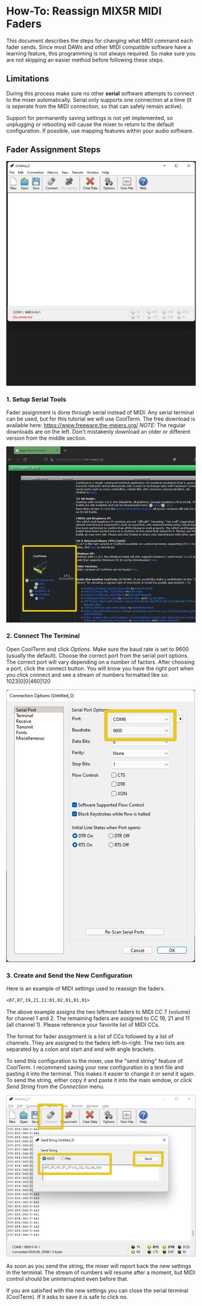 # How-To: Reassign MIX5R MIDI Faders

This document describes the steps for changing what MIDI command each fader sends. Since most DAWs and other MIDI compatible software have a learning feature, this programming is not always required. So make sure you are not skipping an easier method before following these steps.

## Limitations

During this process make sure no other **serial** software attempts to connect to the mixer automatically. Serial only supports one connection at a time (it is seperate from the MIDI connection, so that can safely remain active).

Support for permanently saving settings is not yet implemented, so unplugging or rebooting will cause the mixer to return to the default configuration. If possible, use mapping features within your audio software.

## Fader Assignment Steps

![CoolTerm serial demo](https://github.com/numanair/deej/blob/stm32-logic/Docs/Images/Animation_trimmed_ff.gif)

### 1. Setup Serial Tools

Fader assignment is done through serial instead of MIDI. Any serial terminal can be used, but for this tutorial we will use CoolTerm. The free download is available here: <https://www.freeware.the-meiers.org/> *NOTE:* The regular downloads are on the left. Don't mistakenly download an older or different version from the middle section.

![CoolTerm Download](https://github.com/numanair/deej/blob/stm32-logic/Docs/Images/CoolTerm-dl.png)

### 2. Connect The Terminal

Open CoolTerm and click *Options*. Make sure the baud rate is set to 9600 (usually the default). Choose the correct port from the serial port options. The correct port will vary depending on a number of factors. After choosing a port, click the connect button. You will know you have the right port when you click connect and see a stream of numbers formatted like so: 1023|0|0|460|120

![CoolTerm ports](https://github.com/numanair/deej/blob/stm32-logic/Docs/Images/coolterm_ports.png)

### 3. Create and Send the New Configuration

Here is an example of MIDI settings used to reassign the faders.  

```bat
<07,07,19,21,11:01,02,01,01,01>
```  

The above example assigns the two leftmost faders to MIDI CC 7 (volume) for channel 1 and 2. The remaining faders are assigned to CC 19, 21 and 11 (all channel 1). Please reference your favorite list of MIDI CCs.

The format for fader assignment is a list of CCs followed by a list of channels. They are assigned to the faders left-to-right. The two lists are separated by a colon and start and end with angle brackets.

To send this configuration to the mixer, use the "send string" feature of CoolTerm. I recommend saving your new configuration in a text file and pasting it into the terminal. This makes it easier to change it or send it again. To send the string, either copy it and paste it into the main window, or click *Send String* from the *Connection* menu.

![CoolTerm connect and send](https://github.com/numanair/deej/blob/stm32-logic/Docs/Images/coolterm_connect+send.png)

As soon as you send the string, the mixer will report back the new settings in the terminal. The stream of numbers will resume after a moment, but MIDI control should be uninterrupted even before that.  

If you are satisfied with the new settings you can close the serial terminal (CoolTerm). If it asks to save it is safe to click no.
